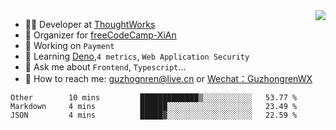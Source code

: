<img align="right" src="https://github-readme-stats.vercel.app/api?username=guzhongren&show_icons=true&icon_color=805AD5&text_color=000&bg_color=ffffff&hide_title=true" />

- 👨‍💻  Developer at [ThoughtWorks](https://thoughtworks.com)
- 🏢 Organizer for [freeCodeCamp-XiAn](https://github.com/orgs/freeCodeCamp-XiAn)
- 🔭 Working on `Payment`
- 🌱 Learning [Deno](https://deno.land/),`4 metrics`,  `Web Application Security`
- 💬 Ask me about `Frontend`, `Typescript`...
- 🔎 How to reach me: [guzhognren@live.cn](guzhognren@live.cn) or [Wechat：GuzhongrenWX]()

<!--START_SECTION:waka-->
```text
Other        10 mins         █████████████▒░░░░░░░░░░░   53.77 % 
Markdown     4 mins          ██████░░░░░░░░░░░░░░░░░░░   23.49 % 
JSON         4 mins          █████▓░░░░░░░░░░░░░░░░░░░   22.59 % 
```
<!--END_SECTION:waka-->

